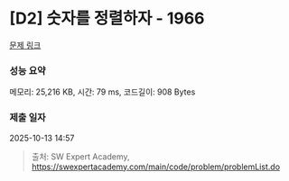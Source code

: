 # [D2] 숫자를 정렬하자 - 1966 

[문제 링크](https://swexpertacademy.com/main/code/problem/problemDetail.do?contestProbId=AV5PrmyKAWEDFAUq) 

### 성능 요약

메모리: 25,216 KB, 시간: 79 ms, 코드길이: 908 Bytes

### 제출 일자

2025-10-13 14:57



> 출처: SW Expert Academy, https://swexpertacademy.com/main/code/problem/problemList.do